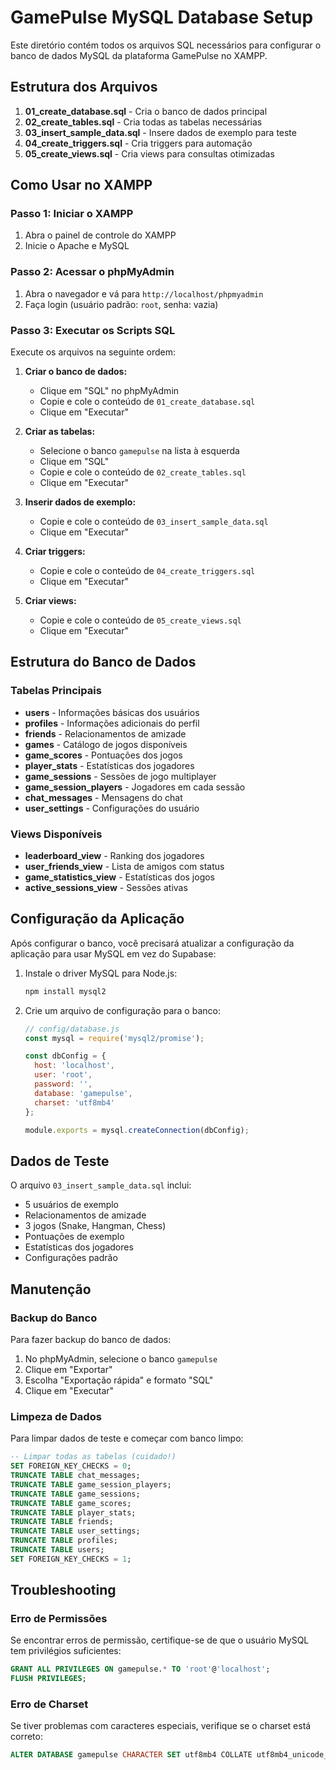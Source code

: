 # GamePulse MySQL Database Setup

Este diretório contém todos os arquivos SQL necessários para configurar o banco de dados MySQL da plataforma GamePulse no XAMPP.

## Estrutura dos Arquivos

1. **01_create_database.sql** - Cria o banco de dados principal
2. **02_create_tables.sql** - Cria todas as tabelas necessárias
3. **03_insert_sample_data.sql** - Insere dados de exemplo para teste
4. **04_create_triggers.sql** - Cria triggers para automação
5. **05_create_views.sql** - Cria views para consultas otimizadas

## Como Usar no XAMPP

### Passo 1: Iniciar o XAMPP
1. Abra o painel de controle do XAMPP
2. Inicie o Apache e MySQL

### Passo 2: Acessar o phpMyAdmin
1. Abra o navegador e vá para `http://localhost/phpmyadmin`
2. Faça login (usuário padrão: `root`, senha: vazia)

### Passo 3: Executar os Scripts SQL
Execute os arquivos na seguinte ordem:

1. **Criar o banco de dados:**
   - Clique em "SQL" no phpMyAdmin
   - Copie e cole o conteúdo de `01_create_database.sql`
   - Clique em "Executar"

2. **Criar as tabelas:**
   - Selecione o banco `gamepulse` na lista à esquerda
   - Clique em "SQL"
   - Copie e cole o conteúdo de `02_create_tables.sql`
   - Clique em "Executar"

3. **Inserir dados de exemplo:**
   - Copie e cole o conteúdo de `03_insert_sample_data.sql`
   - Clique em "Executar"

4. **Criar triggers:**
   - Copie e cole o conteúdo de `04_create_triggers.sql`
   - Clique em "Executar"

5. **Criar views:**
   - Copie e cole o conteúdo de `05_create_views.sql`
   - Clique em "Executar"

## Estrutura do Banco de Dados

### Tabelas Principais

- **users** - Informações básicas dos usuários
- **profiles** - Informações adicionais do perfil
- **friends** - Relacionamentos de amizade
- **games** - Catálogo de jogos disponíveis
- **game_scores** - Pontuações dos jogos
- **player_stats** - Estatísticas dos jogadores
- **game_sessions** - Sessões de jogo multiplayer
- **game_session_players** - Jogadores em cada sessão
- **chat_messages** - Mensagens do chat
- **user_settings** - Configurações do usuário

### Views Disponíveis

- **leaderboard_view** - Ranking dos jogadores
- **user_friends_view** - Lista de amigos com status
- **game_statistics_view** - Estatísticas dos jogos
- **active_sessions_view** - Sessões ativas

## Configuração da Aplicação

Após configurar o banco, você precisará atualizar a configuração da aplicação para usar MySQL em vez do Supabase:

1. Instale o driver MySQL para Node.js:
   ```bash
   npm install mysql2
   ```

2. Crie um arquivo de configuração para o banco:
   ```javascript
   // config/database.js
   const mysql = require('mysql2/promise');
   
   const dbConfig = {
     host: 'localhost',
     user: 'root',
     password: '',
     database: 'gamepulse',
     charset: 'utf8mb4'
   };
   
   module.exports = mysql.createConnection(dbConfig);
   ```

## Dados de Teste

O arquivo `03_insert_sample_data.sql` inclui:
- 5 usuários de exemplo
- Relacionamentos de amizade
- 3 jogos (Snake, Hangman, Chess)
- Pontuações de exemplo
- Estatísticas dos jogadores
- Configurações padrão

## Manutenção

### Backup do Banco
Para fazer backup do banco de dados:
1. No phpMyAdmin, selecione o banco `gamepulse`
2. Clique em "Exportar"
3. Escolha "Exportação rápida" e formato "SQL"
4. Clique em "Executar"

### Limpeza de Dados
Para limpar dados de teste e começar com banco limpo:
```sql
-- Limpar todas as tabelas (cuidado!)
SET FOREIGN_KEY_CHECKS = 0;
TRUNCATE TABLE chat_messages;
TRUNCATE TABLE game_session_players;
TRUNCATE TABLE game_sessions;
TRUNCATE TABLE game_scores;
TRUNCATE TABLE player_stats;
TRUNCATE TABLE friends;
TRUNCATE TABLE user_settings;
TRUNCATE TABLE profiles;
TRUNCATE TABLE users;
SET FOREIGN_KEY_CHECKS = 1;
```

## Troubleshooting

### Erro de Permissões
Se encontrar erros de permissão, certifique-se de que o usuário MySQL tem privilégios suficientes:
```sql
GRANT ALL PRIVILEGES ON gamepulse.* TO 'root'@'localhost';
FLUSH PRIVILEGES;
```

### Erro de Charset
Se tiver problemas com caracteres especiais, verifique se o charset está correto:
```sql
ALTER DATABASE gamepulse CHARACTER SET utf8mb4 COLLATE utf8mb4_unicode_ci;
```